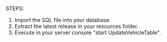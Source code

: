 STEPS:
1. Import the SQL file into your database.
2. Extract the latest release in your resources folder.
3. Execute in your server console "start UpdateVehicleTable".
